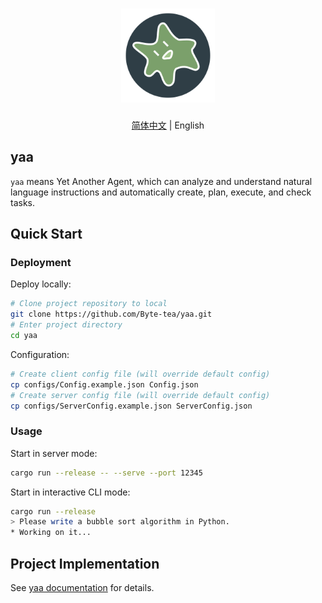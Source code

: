 <h1 align="center">
  <a href="https://github.com/Byte-tea/yaa/">
    <img src="assets/yaa.svg" width="150" height="150" alt="banner" /><br>
  </a>
</h1>

<p align="center"><a href="README.md">简体中文</a> | English</p>

## yaa

`yaa` means Yet Another Agent, which can analyze and understand natural language instructions and automatically create, plan, execute, and check tasks.

## Quick Start

### Deployment

Deploy locally:

```bash
# Clone project repository to local
git clone https://github.com/Byte-tea/yaa.git
# Enter project directory
cd yaa
```

Configuration:

```bash
# Create client config file (will override default config)
cp configs/Config.example.json Config.json
# Create server config file (will override default config)
cp configs/ServerConfig.example.json ServerConfig.json
```

### Usage

Start in server mode:

```bash
cargo run --release -- --serve --port 12345
```

Start in interactive CLI mode:

```bash
cargo run --release
> Please write a bubble sort algorithm in Python.
* Working on it...
```

## Project Implementation

See [yaa documentation](docs/README.md) for details.
